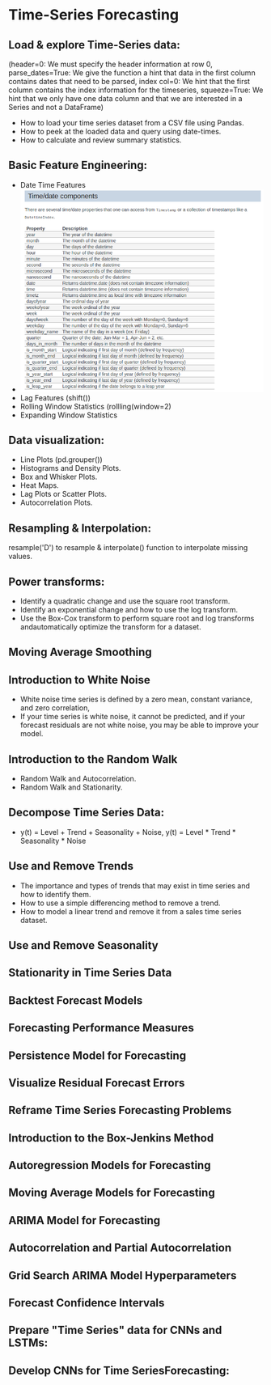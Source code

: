 # Time-Series Forecasting
## Load & explore Time-Series data: 
(header=0: We must specify the header information at row 0, parse_dates=True: We give the function a hint that data in the first column contains
dates that need to be parsed, index col=0: We hint that the first column contains the index information for the timeseries, squeeze=True: We hint that we only have one data column and that we are interested in a Series and not a DataFrame)
* How to load your time series dataset from a CSV file using Pandas.
* How to peek at the loaded data and query using date-times.
* How to calculate and review summary statistics.

## Basic Feature Engineering:
* Date Time Features
*  ![alt text](time-features.webp)
* Lag Features (shift())
* Rolling Window Statistics (rollling(window=2)
* Expanding Window Statistics

## Data visualization:
* Line Plots (pd.grouper())
* Histograms and Density Plots.
* Box and Whisker Plots.
* Heat Maps.
* Lag Plots or Scatter Plots.
* Autocorrelation Plots.
## Resampling & Interpolation:
resample('D') to resample & interpolate() function to interpolate missing values.
## Power transforms:
* Identify a quadratic change and use the square root transform.
* Identify an exponential change and how to use the log transform.
* Use the Box-Cox transform to perform square root and log transforms andautomatically optimize the transform for a dataset.
## Moving Average Smoothing
## Introduction to White Noise
* White noise time series is defined by a zero mean, constant variance, and zero correlation, 
* If your time series is white noise, it cannot be predicted, and if your forecast residuals are not white noise, you may be able to improve your model.
## Introduction to the Random Walk
* Random Walk and Autocorrelation.
* Random Walk and Stationarity.
## Decompose Time Series Data: 
* y(t) = Level + Trend + Seasonality + Noise, y(t) = Level * Trend * Seasonality * Noise
## Use and Remove Trends
* The importance and types of trends that may exist in time series and how to identify them.
* How to use a simple differencing method to remove a trend.
* How to model a linear trend and remove it from a sales time series dataset.
## Use and Remove Seasonality
## Stationarity in Time Series Data
## Backtest Forecast Models
## Forecasting Performance Measures
## Persistence Model for Forecasting
## Visualize Residual Forecast Errors
## Reframe Time Series Forecasting Problems
## Introduction to the Box-Jenkins Method
## Autoregression Models for Forecasting
## Moving Average Models for Forecasting
## ARIMA Model for Forecasting
## Autocorrelation and Partial Autocorrelation
## Grid Search ARIMA Model Hyperparameters
## Forecast Confidence Intervals

## Prepare "Time Series" data for CNNs and LSTMs:
## Develop CNNs for Time SeriesForecasting:
